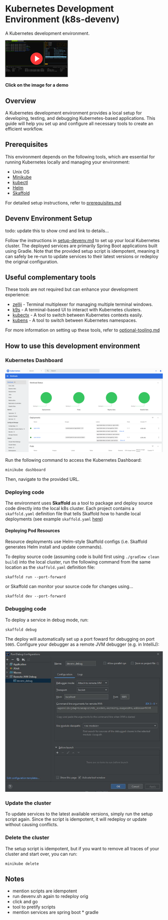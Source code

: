 # Kubernetes Development Environment (k8s-devenv)

A Kubernetes development environment.

<img src="images/devenv2.png" alt="Project Thumbnail" width="200"/>

**Click on the image for a demo**



## Overview

A Kubernetes development environment provides a local setup for developing, testing, and debugging Kubernetes-based applications. This guide will help you set up and configure all necessary tools to create an efficient workflow.

## Prerequisites

This environment depends on the following tools, which are essential for running Kubernetes locally and managing your environment:

- Unix OS
- [Minikube](https://minikube.sigs.k8s.io/)
- [kubectl](https://kubernetes.io/docs/tasks/tools/#kubectl)
- [Helm](https://helm.sh/)
- [Skaffold](https://skaffold.dev/)

For detailed setup instructions, refer to [prerequisites.md](docs/prerequisites.md)


## Devenv Environment Setup

todo: update this to show cmd and link to details...

Follow the instructions in [setup-devenv.md](docs/setup-devenv.md) to set up your local Kubernetes cluster. The deployed services are primarily Spring Boot applications built using Gradle. Note that the provided setup script is idempotent, meaning it can safely be re-run to update services to their latest versions or redeploy the original configuration.

## Useful complementary tools

These tools are not required but can enhance your development experience:

- [zellij](https://zellij.dev/) - Terminal multiplexer for managing multiple terminal windows.
- [k9s](https://k9scli.io/) - A terminal-based UI to interact with Kubernetes clusters.
- [kubectx](https://github.com/ahmetb/kubectx) - A tool to switch between Kubernetes contexts easily.
- [kubens](https://github.com/ahmetb/kubectx) - A tool to switch between Kubernetes namespaces.

For more information on setting up these tools, refer to [optional-tooling.md](docs/optional-tooling.md)

## How to use this development environment

### Kubernetes Dashboard

![Dev Env](images/k8s-dashboard.png)

Run the following command to access the Kubernetes Dashboard:

```shell
minikube dashboard
```

Then, navigate to the provided URL.

### Deploying code

The environment uses **Skaffold** as a tool to package and deploy source code directly into the local k8s cluster. Each project contains a `skaffold.yaml` definition file that tells Skaffold how to handle local deployments (see example `skaffold.yaml` [here](https://github.com/mm-camelcase/user-service/blob/main/skaffold.yaml))

#### Deploying Pod Resources

Resource deployments use Helm-style Skaffold configs (i.e. Skaffold generates Helm install and update commands).

To deploy source code (assuming code is build first using `./gradlew clean build`) into the local cluster, run the following command from the same location as the `skaffold.yaml` definition file:

```shell
skaffold run --port-forward
```

or Skaffold can monitor your source code for changes using...

```shell
skaffold dev --port-forward
```


### Debugging code

To deploy a service in debug mode, run:

```shell
skaffold debug
```

The deploy will automatically set up a port foward for debugging on port `5005`. Configure your debugger as a remote JVM debugger (e.g. in IntelliJ):

![debugger](images/debugger.jpg)

### Update the cluster

To update services to the latest available versions, simply run the setup script again. Since the script is idempotent, it will redeploy or update without causing conflicts.

### Delete the cluster

The setup script is idempotent, but if you want to remove all traces of your cluster and start over, you can run:

```shell
minikube delete
```

## Notes

- mention scripts are idempotent
- run devenv.sh again to redeploy orig
- click and go
- tool to pretify scripts
- mention services are spring boot * gradle

